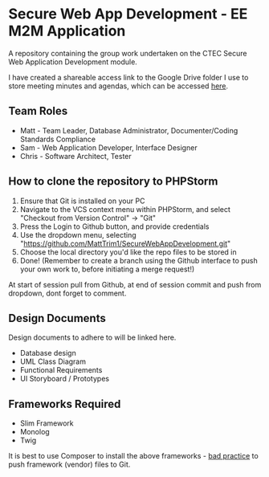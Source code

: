 # Secure Web App Development - EE M2M Application
A repository containing the group work undertaken on the CTEC Secure Web Application Development module.

I have created a shareable access link to the Google Drive folder I use to store meeting minutes and agendas, which can be accessed [here](https://drive.google.com/drive/folders/18-qv8AAqF4cBpPe917nxqpsmGAcsRP7r?usp=sharing "Google Drive - Team Meetings").

## Team Roles
+ Matt - Team Leader, Database Administrator, Documenter/Coding Standards Compliance
+ Sam - Web Application Developer, Interface Designer
+ Chris - Software Architect, Tester

## How to  clone the repository to PHPStorm
1. Ensure that Git is installed on your PC
2. Navigate to the VCS context menu within PHPStorm, and select "Checkout from Version Control" -> "Git"
3. Press the Login to Github button, and provide credentials
4. Use the dropdown menu, selecting "https://github.com/MattTrim1/SecureWebAppDevelopment.git"
5. Choose the local directory you'd like the repo files to be stored in
6. Done! (Remember to create a branch using the Github interface to push your own work to, before initiating a merge request!)

At start of session pull from Github, at end of session commit and push from dropdown, dont forget to comment.

## Design Documents
Design documents to adhere to will be linked here.
+ Database design
+ UML Class Diagram
+ Functional Requirements
+ UI Storyboard / Prototypes

## Frameworks Required
+ Slim Framework
+ Monolog
+ Twig 

It is best to use Composer to install the above frameworks - [bad practice](https://getcomposer.org/doc/faqs/should-i-commit-the-dependencies-in-my-vendor-directory.md "Composer - Should I commit dependencies?") to push framework (vendor) files to Git. 
